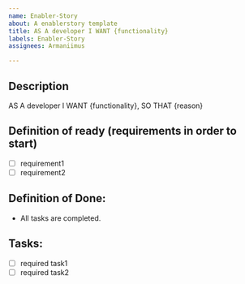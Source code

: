 ```yaml
---
name: Enabler-Story
about: A enablerstory template
title: AS A developer I WANT {functionality}
labels: Enabler-Story
assignees: Armaniimus

---
```

## Description
AS A developer I WANT {functionality}, SO THAT {reason}

## Definition of ready (requirements in order to start)
- [ ] requirement1
- [ ] requirement2

## Definition of Done:
- All tasks are completed.

## Tasks:
- [ ] required task1
- [ ] required task2